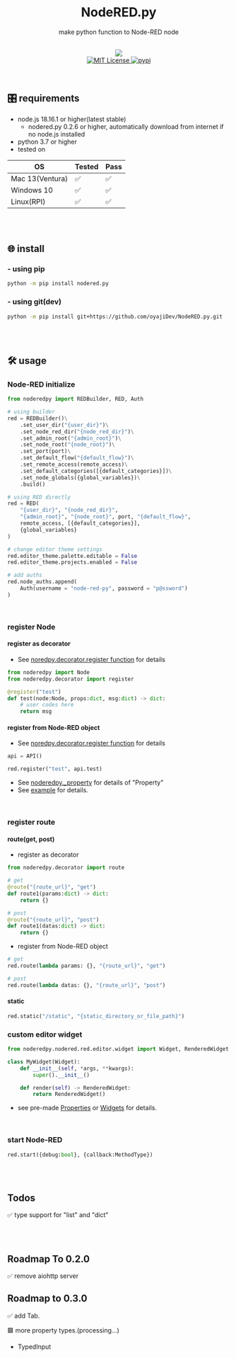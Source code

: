 <h1 align="center">
    NodeRED.py
</h1>
<p align="center">
    make python function to Node-RED node
</p>
<br/>

<div align="center">
    <img src="https://img.shields.io/badge/python-3.9%20%7C%203.10%20%7C%203.11-blue" />
    <br>
    <a href="https://github.com/oyajiDev/NodeRED.py/blob/main/LICENSE">
        <img src="https://img.shields.io/github/license/oyajiDev/NodeRED.py.svg" alt="MIT License" />
    </a>
    <a href="https://pypi.org/project/nodered.py/">
        <img src="https://img.shields.io/pypi/v/nodered.py.svg" alt="pypi" />
    </a>
</div>
<br/><br/>

## 🎛️ requirements
- node.js 18.16.1 or higher(latest stable)
  - nodered.py 0.2.6 or higher, automatically download from internet if no node.js installed
- python 3.7 or higher
- tested on

|        OS       | Tested | Pass |
| --------------- | ------ | ---- |
| Mac 13(Ventura) |   ✅   |  ✅  |
| Windows 10      |   ✅   |  ✅  |
| Linux(RPI)      |   ✅   |  ✅  |

<br/><br/>

## 🌐 install
### - using pip
```zsh
python -m pip install nodered.py
```

### - using git(dev)
```zsh
python -m pip install git+https://github.com/oyajiDev/NodeRED.py.git
```

<br/><br/>

## 🛠 usage
### Node-RED initialize
```python
from noderedpy import REDBuilder, RED, Auth

# using builder
red = REDBuilder()\
    .set_user_dir("{user_dir}")\
    .set_node_red_dir("{node_red_dir}")\
    .set_admin_root("{admin_root}")\
    .set_node_root("{node_root}")\
    .set_port(port)\
    .set_default_flow("{default_flow}")\
    .set_remote_access(remote_access)\
    .set_default_categories([{default_categories}])\
    .set_node_globals({global_variables})\
    .build()

# using RED directly
red = RED(
    "{user_dir}", "{node_red_dir}",
    "{admin_root}", "{node_root}", port, "{default_flow}",
    remote_access, [{default_categories}],
    {global_variables}
)

# change editor theme settings
red.editor_theme.palette.editable = False
red.editor_theme.projects.enabled = False

# add auths
red.node_auths.append(
    Auth(username = "node-red-py", password = "p@ssword")
)
```

<br/>

### register Node
#### register as decorator
- See <a href="https://github.com/oyajiDev/NodeRED.py/blob/08b2295ab537be97ad9e9a2f94154cdcb36685d0/noderedpy/decorator.py#L8">noredpy.decorator.register function</a> for details
```python
from noderedpy import Node
from noderedpy.decorator import register

@register("test")
def test(node:Node, props:dict, msg:dict) -> dict:
    # user codes here
    return msg
```
#### register from Node-RED object
- See <a href="https://github.com/oyajiDev/NodeRED.py/blob/c205b617296d3ef14e93f08e72657fd41ab8d081/noderedpy/_nodered.py#L85">noredpy.decorator.register function</a> for details
```python
api = API()

red.register("test", api.test)
```
- See <a href="https://github.com/oyajiDev/NodeRED.py/blob/08b2295ab537be97ad9e9a2f94154cdcb36685d0/noderedpy/_property.py">noderedpy._property</a> for details of "Property"
- See <a href="https://github.com/oyajiDev/NodeRED.py/blob/master/tests/server_test.py">example</a> for details.

<br/>

### register route
#### route(get, post)
- register as decorator
```python
from noderedpy.decorator import route

# get
@route("{route_url}", "get")
def route1(params:dict) -> dict:
    return {}

# post
@route("{route_url}", "post")
def route1(datas:dict) -> dict:
    return {}
```
- register from Node-RED object
```python
# get
red.route(lambda params: {}, "{route_url}", "get")

# post
red.route(lambda datas: {}, "{route_url}", "post")
```

#### static
```python
red.static("/static", "{static_directory_or_file_path}")
```

### custom editor widget
```python
from noderedpy.nodered.red.editor.widget import Widget, RenderedWidget

class MyWidget(Widget):
    def __init__(self, *args, **kwargs):
        super().__init__()

    def render(self) -> RenderedWidget:
        return RenderedWidget()
```
- see pre-made <a href="https://github.com/oyajiDev/NodeRED.py/tree/master/noderedpy/nodered/node/properties">Properties</a> or <a href="https://github.com/oyajiDev/NodeRED.py/tree/master/noderedpy/nodered/red/editor/ui">Widgets</a> for details.

<br/>

### start Node-RED
```python
red.start({debug:bool}, {callback:MethodType})
```
<br/><br/>

## Todos
✅ type support for "list" and "dict"

<br/><br/>

## Roadmap To 0.2.0
✅ remove aiohttp server

## Roadmap to 0.3.0
✅ add Tab.

🟩 more property types.(processing...)
  - TypedInput

